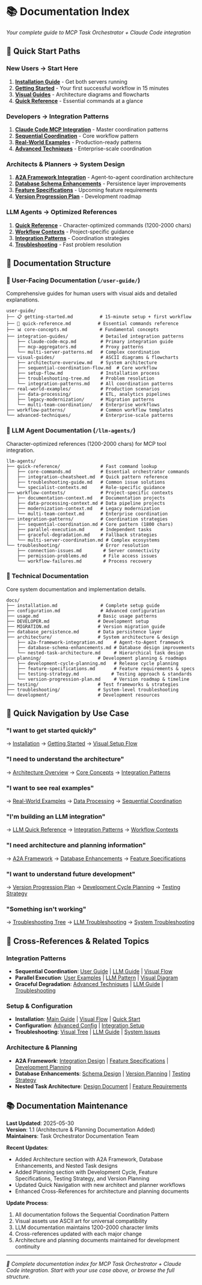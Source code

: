 # 📚 Documentation Index

*Your complete guide to MCP Task Orchestrator + Claude Code integration*

## 🚀 Quick Start Paths

### New Users → Start Here
1. **[Installation Guide](./installation.md)** - Get both servers running
2. **[Getting Started](./user-guide/getting-started.md)** - Your first successful workflow in 15 minutes
3. **[Visual Guides](./user-guide/visual-guides/)** - Architecture diagrams and flowcharts
4. **[Quick Reference](./user-guide/quick-reference.md)** - Essential commands at a glance

### Developers → Integration Patterns
1. **[Claude Code MCP Integration](./user-guide/integration-guides/claude-code-mcp.md)** - Master coordination patterns
2. **[Sequential Coordination](./user-guide/visual-guides/sequential-coordination-flow.md)** - Core workflow pattern
3. **[Real-World Examples](./user-guide/real-world-examples/)** - Production-ready patterns
4. **[Advanced Techniques](./user-guide/advanced-techniques/)** - Enterprise-scale coordination

### Architects & Planners → System Design
1. **[A2A Framework Integration](./architecture/a2a-framework-integration.md)** - Agent-to-agent coordination architecture
2. **[Database Schema Enhancements](./architecture/database-schema-enhancements.md)** - Persistence layer improvements
3. **[Feature Specifications](./planning/feature-specifications.md)** - Upcoming feature requirements
4. **[Version Progression Plan](./planning/version-progression-plan.md)** - Development roadmap

### LLM Agents → Optimized References
1. **[Quick Reference](./llm-agents/quick-reference/)** - Character-optimized commands (1200-2000 chars)
2. **[Workflow Contexts](./llm-agents/workflow-contexts/)** - Project-specific guidance
3. **[Integration Patterns](./llm-agents/integration-patterns/)** - Coordination strategies
4. **[Troubleshooting](./llm-agents/troubleshooting/)** - Fast problem resolution

## 📖 Documentation Structure

### 🎯 User-Facing Documentation (`/user-guide/`)
Comprehensive guides for human users with visual aids and detailed explanations.

```
user-guide/
├── 📋 getting-started.md          # 15-minute setup + first workflow
├── 🔧 quick-reference.md          # Essential commands reference  
├── 📊 core-concepts.md            # Fundamental concepts
├── integration-guides/            # Detailed integration patterns
│   ├── claude-code-mcp.md         # Primary integration guide
│   ├── mcp-aggregators.md         # Proxy patterns
│   └── multi-server-patterns.md   # Complex coordination
├── visual-guides/                 # ASCII diagrams & flowcharts
│   ├── architecture-overview.md   # System architecture
│   ├── sequential-coordination-flow.md  # Core workflow
│   ├── setup-flow.md              # Installation process
│   ├── troubleshooting-tree.md    # Problem resolution
│   └── integration-patterns.md    # All coordination patterns
├── real-world-examples/           # Production scenarios
│   ├── data-processing/           # ETL, analytics pipelines
│   ├── legacy-modernization/      # Migration patterns
│   └── multi-team-coordination/   # Enterprise workflows
├── workflow-patterns/             # Common workflow templates
└── advanced-techniques/           # Enterprise-scale patterns
```

### 🤖 LLM Agent Documentation (`/llm-agents/`)
Character-optimized references (1200-2000 chars) for MCP tool integration.

```
llm-agents/
├── quick-reference/               # Fast command lookup
│   ├── core-commands.md           # Essential orchestrator commands
│   ├── integration-cheatsheet.md  # Quick pattern reference
│   ├── troubleshooting-guide.md   # Common issue solutions
│   └── specialist-contexts.md     # Role-specific guidance
├── workflow-contexts/             # Project-specific contexts
│   ├── documentation-context.md   # Documentation projects
│   ├── data-processing-context.md # Data pipeline projects
│   ├── modernization-context.md   # Legacy modernization
│   └── multi-team-context.md      # Enterprise coordination
├── integration-patterns/          # Coordination strategies
│   ├── sequential-coordination.md # Core pattern (1800 chars)
│   ├── parallel-execution.md      # Independent tasks
│   ├── graceful-degradation.md    # Fallback strategies
│   └── multi-server-coordination.md # Complex ecosystems
└── troubleshooting/               # Error resolution
    ├── connection-issues.md        # Server connectivity
    ├── permission-problems.md      # File access issues
    └── workflow-failures.md        # Process recovery
```

### 🔧 Technical Documentation
Core system documentation and implementation details.

```
docs/
├── installation.md                # Complete setup guide
├── configuration.md               # Advanced configuration
├── usage.md                      # Basic usage patterns
├── DEVELOPER.md                  # Development setup
├── MIGRATION.md                  # Version migration guide
├── database_persistence.md       # Data persistence layer
├── architecture/                 # System architecture & design
│   ├── a2a-framework-integration.md    # Agent-to-Agent framework
│   ├── database-schema-enhancements.md # Database design improvements
│   └── nested-task-architecture.md     # Hierarchical task design
├── planning/                     # Development planning & roadmaps
│   ├── development-cycle-planning.md   # Release cycle planning
│   ├── feature-specifications.md       # Feature requirements & specs
│   ├── testing-strategy.md            # Testing approach & standards
│   └── version-progression-plan.md     # Version roadmap & timeline
├── testing/                      # Test frameworks & strategies
├── troubleshooting/              # System-level troubleshooting
└── development/                  # Development resources
```

## 🎯 Quick Navigation by Use Case

### "I want to get started quickly"
→ [Installation](./installation.md) → [Getting Started](./user-guide/getting-started.md) → [Visual Setup Flow](./user-guide/visual-guides/setup-flow.md)

### "I need to understand the architecture"
→ [Architecture Overview](./user-guide/visual-guides/architecture-overview.md) → [Core Concepts](./user-guide/core-concepts.md) → [Integration Patterns](./user-guide/integration-guides/)

### "I want to see real examples"
→ [Real-World Examples](./user-guide/real-world-examples/) → [Data Processing](./user-guide/real-world-examples/data-processing/) → [Sequential Coordination](./user-guide/visual-guides/sequential-coordination-flow.md)

### "I'm building an LLM integration"
→ [LLM Quick Reference](./llm-agents/quick-reference/) → [Integration Patterns](./llm-agents/integration-patterns/) → [Workflow Contexts](./llm-agents/workflow-contexts/)

### "I need architecture and planning information"
→ [A2A Framework](./architecture/a2a-framework-integration.md) → [Database Enhancements](./architecture/database-schema-enhancements.md) → [Feature Specifications](./planning/feature-specifications.md)

### "I want to understand future development"
→ [Version Progression Plan](./planning/version-progression-plan.md) → [Development Cycle Planning](./planning/development-cycle-planning.md) → [Testing Strategy](./planning/testing-strategy.md)

### "Something isn't working"
→ [Troubleshooting Tree](./user-guide/visual-guides/troubleshooting-tree.md) → [LLM Troubleshooting](./llm-agents/troubleshooting/) → [System Troubleshooting](./troubleshooting/)

## 🔗 Cross-References & Related Topics

### Integration Patterns
- **Sequential Coordination**: [User Guide](./user-guide/integration-guides/claude-code-mcp.md#sequential-coordination-pattern) | [LLM Guide](./llm-agents/integration-patterns/sequential-coordination.md) | [Visual Flow](./user-guide/visual-guides/sequential-coordination-flow.md)
- **Parallel Execution**: [User Examples](./user-guide/real-world-examples/) | [LLM Pattern](./llm-agents/integration-patterns/parallel-execution.md) | [Visual Diagram](./user-guide/visual-guides/integration-patterns.md#parallel-execution-pattern)
- **Graceful Degradation**: [Advanced Techniques](./user-guide/advanced-techniques/) | [LLM Guide](./llm-agents/integration-patterns/graceful-degradation.md) | [Troubleshooting](./user-guide/visual-guides/troubleshooting-tree.md)

### Setup & Configuration
- **Installation**: [Main Guide](./installation.md) | [Visual Flow](./user-guide/visual-guides/setup-flow.md) | [Quick Start](./user-guide/getting-started.md#installation)
- **Configuration**: [Advanced Config](./configuration.md) | [Integration Setup](./user-guide/integration-guides/claude-code-mcp.md#configuration)
- **Troubleshooting**: [Visual Tree](./user-guide/visual-guides/troubleshooting-tree.md) | [LLM Guide](./llm-agents/troubleshooting/) | [System Issues](./troubleshooting/)

### Architecture & Planning
- **A2A Framework**: [Integration Design](./architecture/a2a-framework-integration.md) | [Feature Specifications](./planning/feature-specifications.md) | [Development Planning](./planning/development-cycle-planning.md)
- **Database Enhancements**: [Schema Design](./architecture/database-schema-enhancements.md) | [Version Planning](./planning/version-progression-plan.md) | [Testing Strategy](./planning/testing-strategy.md)
- **Nested Task Architecture**: [Design Document](./architecture/nested-task-architecture.md) | [Feature Requirements](./planning/feature-specifications.md#nested-task-management)

## 📚 Documentation Maintenance

**Last Updated**: 2025-05-30  
**Version**: 1.1 (Architecture & Planning Documentation Added)  
**Maintainers**: Task Orchestrator Documentation Team  

**Recent Updates**:
- Added Architecture section with A2A Framework, Database Enhancements, and Nested Task designs
- Added Planning section with Development Cycle, Feature Specifications, Testing Strategy, and Version Planning
- Updated Quick Navigation with new architect and planner workflows
- Enhanced Cross-References for architecture and planning documents

**Update Process**:
1. All documentation follows the Sequential Coordination Pattern
2. Visual assets use ASCII art for universal compatibility
3. LLM documentation maintains 1200-2000 character limits
4. Cross-references updated with each major change
5. Architecture and planning documents maintained for development continuity

---
*📖 Complete documentation index for MCP Task Orchestrator + Claude Code integration. Start with your use case above, or browse the full structure.*
